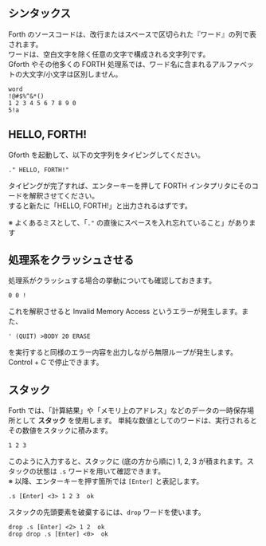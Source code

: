 ## シンタックス

Forth のソースコードは、改行またはスペースで区切られた『ワード』の列で表されます。  
ワードは、空白文字を除く任意の文字で構成される文字列です。  
Gforth やその他多くの FORTH 処理系では、ワード名に含まれるアルファベットの大文字/小文字は区別しません。

```
word
!@#$%^&*()
1 2 3 4 5 6 7 8 9 0
5!a
```

## HELLO, FORTH!

Gforth を起動して、以下の文字列をタイピングしてください。

```forth
." HELLO, FORTH!"
```

タイピングが完了すれば、エンターキーを押して FORTH インタプリタにそのコードを解釈させてください。  
すると新たに「HELLO, FORTH!」と出力されるはずです。

※ よくあるミスとして、「``."`` の直後にスペースを入れ忘れていること」があります

## 処理系をクラッシュさせる

処理系がクラッシュする場合の挙動についても確認しておきます。

```
0 0 !
```

これを解釈させると Invalid Memory Access というエラーが発生します。また、

```
' (QUIT) >BODY 20 ERASE
```

を実行すると同様のエラー内容を出力しながら無限ループが発生します。Control + C で停止できます。

## スタック

Forth では、「計算結果」や「メモリ上のアドレス」などのデータの一時保存場所として **スタック** を使用します。
単純な数値としてのワードは、実行されるとその数値をスタックに積みます。

```
1 2 3
```

このように入力すると、スタックに (底の方から順に) 1, 2, 3 が積まれます。スタックの状態は ``.s`` ワードを用いて確認できます。  
※ 以降、エンターキーを押す箇所では ``[Enter]`` と表記します。

```
.s [Enter] <3> 1 2 3  ok
```

スタックの先頭要素を破棄するには、``drop`` ワードを使います。

```
drop .s [Enter] <2> 1 2  ok
drop drop .s [Enter] <0>  ok
```
